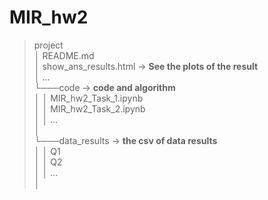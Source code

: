 # MIR_hw2

> project<br>
> │ README.md<br>
> │ show_ans_results.html -> **See the plots of the result**<br>
> │ ... <br>
> └───code -> **code and algorithm**<br>
> │ │ MIR_hw2_Task_1.ipynb<br>
> │ │ MIR_hw2_Task_2.ipynb<br>
> │ │ ...<br>
> │<br>
> └───data_results -> **the csv of data results**<br>
> │ │ Q1<br>
> │ │ Q2<br>
> │ │ ...<br>
> │<br>
